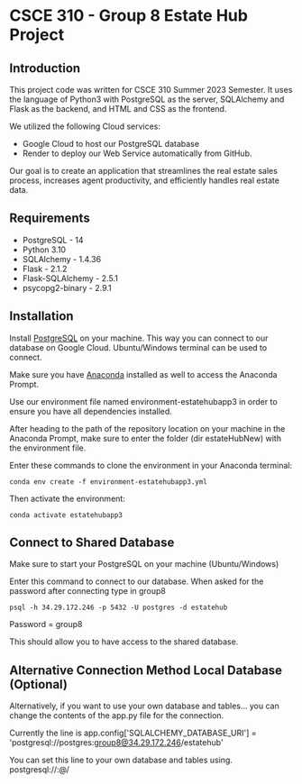 # CSCE 310 - Group 8 Estate Hub Project

## Introduction ##

This project code was written for CSCE 310 Summer 2023 Semester. It uses the language of Python3 with PostgreSQL as the server, SQLAlchemy and Flask as the backend, and HTML and CSS as the frontend.

We utilized the following Cloud services:
- Google Cloud to host our PostgreSQL database
- Render to deploy our Web Service automatically from GitHub.

Our goal is to create an application that streamlines the real estate sales process, increases agent productivity, and efficiently handles real estate data.


## Requirements ##

* PostgreSQL - 14
* Python 3.10
* SQLAlchemy - 1.4.36
* Flask - 2.1.2
* Flask-SQLAlchemy - 2.5.1
* psycopg2-binary - 2.9.1

## Installation ##

Install [PostgreSQL](https://www.postgresql.org/download/) on your machine. This way you can connect to our database on Google Cloud. 
Ubuntu/Windows terminal can be used to connect. 

Make sure you have [Anaconda](https://www.anaconda.com/download) installed as well to access the Anaconda Prompt. 

Use our environment file named environment-estatehubapp3 in order to ensure you have all dependencies installed.

After heading to the path of the repository location on your machine in the Anaconda Prompt, make sure to enter the folder (dir estateHubNew) with the environment file.

Enter these commands to clone the environment in your Anaconda terminal: 

```
conda env create -f environment-estatehubapp3.yml
```

Then activate the environment:
 
```
conda activate estatehubapp3
```

## Connect to Shared Database ##

Make sure to start your PostgreSQL on your machine (Ubuntu/Windows) 

Enter this command to connect to our database. When asked for the password after connecting type in group8
```
psql -h 34.29.172.246 -p 5432 -U postgres -d estatehub
```
Password = group8

This should allow you to have access to the shared database.

## Alternative Connection Method Local Database (Optional) ##
Alternatively, if you want to use your own database and tables... you can change the contents of the app.py file for the connection.

Currently the line is 
app.config['SQLALCHEMY_DATABASE_URI'] = 'postgresql://postgres:group8@34.29.172.246/estatehub'

You can set this line to your own database and tables using. 
postgresql://<user>:<password>@<hostname>/<databasename>

